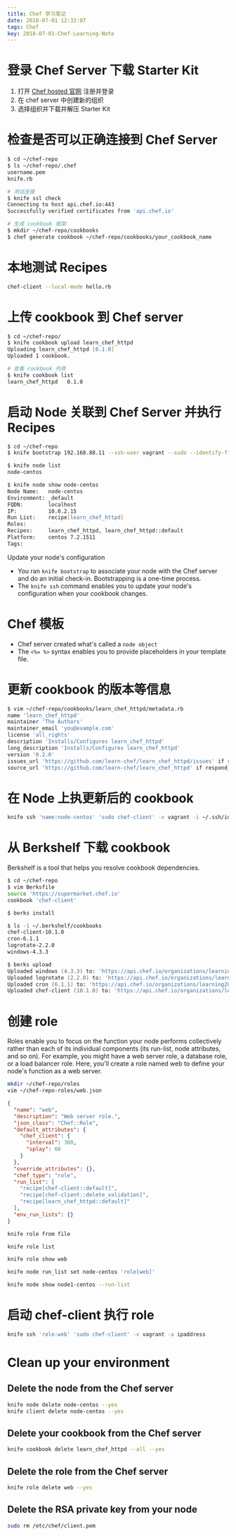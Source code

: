 ```yaml
---
title: Chef 学习笔记
date: 2018-07-01 12:32:07
tags: Chef
key: 2018-07-01-Chef-Learning-Note
---
```


# 登录 Chef Server 下载 Starter Kit

1. 打开 [Chef hosted 官网](https://manage.chef.io/signup) 注册并登录
2. 在 chef server 中创建新的组织
3. 选择组织并下载并解压 Starter Kit

# 检查是否可以正确连接到 Chef Server

```zsh
$ cd ~/chef-repo
$ ls ~/chef-repo/.chef
username.pem
knife.rb

# 测试连接
$ knife ssl check
Connecting to host api.chef.io:443
Successfully verified certificates from 'api.chef.io'

# 生成 cookbook 框架
$ mkdir ~/chef-repo/cookbooks
$ chef generate cookbook ~/chef-repo/cookbooks/your_cookbook_name
```

# 本地测试 Recipes

```zsh
chef-client --local-mode hello.rb
```

# 上传 cookbook 到 Chef server

```zsh
$ cd ~/chef-repo/
$ knife cookbook upload learn_chef_httpd
Uploading learn_chef_httpd [0.1.0]
Uploaded 1 cookbook.

# 查看 cookbook 列表
$ knife cookbook list
learn_chef_httpd   0.1.0
```

# 启动 Node 关联到 Chef Server 并执行 Recipes

```zsh
$ cd ~/chef-repo
$ knife bootstrap 192.168.88.11 --ssh-user vagrant --sudo --identify-file ~/.ssh/id_rsa --node-name node-centos --run-list 'recipe[learn_chef_httpd]'

$ knife node list
node-centos

$ knife node show node-centos
Node Name:   node-centos
Environment: _default
FQDN:        localhost
IP:          10.0.2.15
Run List:    recipe[learn_chef_httpd]
Roles:
Recipes:     learn_chef_httpd, learn_chef_httpd::default
Platform:    centos 7.2.1511
Tags:
```

Update your node's configuration

- You ran `knife bootstrap` to associate your node with the Chef server and do an initial check-in. Bootstrapping is a one-time process.
- The `knife ssh` command enables you to update your node's configuration when your cookbook changes.

# Chef 模板

- Chef server created what's called a `node object`
- The `<%= %>` syntax enables you to provide placeholders in your template file.

# 更新 cookbook 的版本等信息

```zsh
$ vim ~/chef-repo/cookbooks/learn_chef_httpd/metadata.rb
name 'learn_chef_httpd'
maintainer 'The Authors'
maintainer_email 'you@example.com'
license 'all_rights'
description 'Installs/Configures learn_chef_httpd'
long_description 'Installs/Configures learn_chef_httpd'
version '0.2.0'
issues_url 'https://github.com/learn-chef/learn_chef_httpd/issues' if respond_to?(:issues_url)
source_url 'https://github.com/learn-chef/learn_chef_httpd' if respond_to?(:source_url)
```

# 在 Node 上执更新后的 cookbook

```zsh
knife ssh 'name:node-centos' 'sudo chef-client' -x vagrant -i ~/.ssh/id_rsa -a ipaddress
```

# 从 Berkshelf 下载 cookbook

Berkshelf is a tool that helps you resolve cookbook dependencies.

```zsh
$ cd ~/chef-repo
$ vim Berksfile
source 'https://supermarket.chef.io'
cookbook 'chef-client'

$ berks install

$ ls -1 ~/.berkshelf/cookbooks
chef-client-10.1.0
cron-6.1.1
logrotate-2.2.0
windows-4.3.3

$ berks upload
Uploaded windows (4.3.3) to: 'https://api.chef.io/organizations/learning2018'
Uploaded logrotate (2.2.0) to: 'https://api.chef.io/organizations/learning2018'
Uploaded cron (6.1.1) to: 'https://api.chef.io/organizations/learning2018'
Uploaded chef-client (10.1.0) to: 'https://api.chef.io/organizations/learning2018'
```

# 创建 role

Roles enable you to focus on the function your node performs collectively rather than each of its individual components (its run-list, node attributes, and so on). For example, you might have a web server role, a database role, or a load balancer role. Here, you'll create a role named web to define your node's function as a web server.

```zsh
mkdir ~/chef-repo/roles
vim ~/chef-repo-roles/web.json
```

```json
{
  "name": "web",
  "description": "Web server role.",
  "json_class": "Chef::Role",
  "default_attributes": {
    "chef_client": {
      "interval": 300,
      "splay": 60
    }
  },
  "override_attributes": {},
  "chef_type": "role",
  "run_list": [
    "recipe[chef-client::default]",
    "recipe[chef-client::delete_validation]",
    "recipe[learn_chef_httpd::default]"
  ],
  "env_run_lists": {}
}
```

```zsh
knife role from file

knife role list

knife role show web

knife node run_list set node-centos 'role[web]'

knife node show node1-centos --run-list
```

# 启动 chef-client 执行 role

```zsh
knife ssh 'role:web' 'sudo chef-client' -x vagrant -a ipaddress
```

# Clean up your environment

## Delete the node from the Chef server

```zsh
knife node delete node-centos --yes
knife client delete node-centos --yes
```

## Delete your cookbook from the Chef server

```zsh
knife cookbook delete learn_chef_httpd --all --yes
```

## Delete the role from the Chef server

```zsh
knife role delete web --yes
```

## Delete the RSA private key from your node

```zsh
sudo rm /etc/chef/client.pem
```